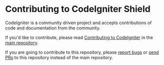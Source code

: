 # Contributing to CodeIgniter Shield

CodeIgniter is a community driven project and accepts contributions of
code and documentation from the community.

If you'd like to contribute, please read [Contributing to CodeIgniter](https://github.com/codeigniter4/CodeIgniter4/blob/develop/contributing/README.md)
in the [main repository](https://github.com/codeigniter4/CodeIgniter4).

If you are going to contribute to this repository, please [report bugs](https://github.com/codeigniter4/shield/issues/new?assignees=&labels=bug&template=bug_report.yml&title=Bug%3A+) or [send PRs](https://github.com/codeigniter4/shield/compare)
to this repository instead of the main repository.
